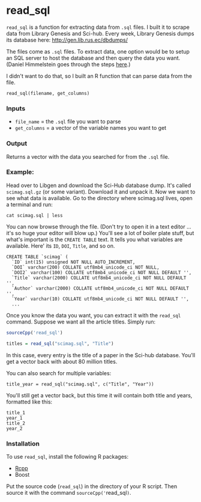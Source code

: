 # read_sql

`read_sql` is a function for extracting data from `.sql` files. I built it to scrape data from Library Genesis and Sci-hub. Every week, Library Genesis dumps its database here: http://gen.lib.rus.ec/dbdumps/

The files come as `.sql` files. To extract data, one option would be to setup an SQL server to host the database and then query the data you want. 
(Daniel Himmelstein goes through the steps [here](https://github.com/greenelab/scihub/tree/b8e257a24375f3151619f42d4cd56e7e4fa21d1c/download/libgen).)

I didn't want to do that, so I built an R function that can parse data from the file. 

``` 
read_sql(filename, get_columns)
```

### Inputs

* `file_name` = the `.sql` file you want to parse
* `get_columns` =  a vector of the variable names you want to get


### Output

Returns a vector with the data you searched for from the `.sql` file.



### Example:

Head over to Libgen and download the Sci-Hub database dump. It's called `scimag.sql.gz` (or some variant). Download it and unpack it. Now we want to see what data is available. Go to the directory where scimag.sql lives, open a terminal and run:

`cat scimag.sql | less`

You can now browse through the file. (Don't try to open it in a text editor ... it's so huge your editor will blow up.) You'll see a lot of boiler plate stuff, but what's important is the `CREATE TABLE` text. It tells you what variables are available. Here' its `ID`, `DOI`, `Title`, and so on. 


```
CREATE TABLE `scimag` (
  `ID` int(15) unsigned NOT NULL AUTO_INCREMENT,
  `DOI` varchar(200) COLLATE utf8mb4_unicode_ci NOT NULL,
  `DOI2` varchar(100) COLLATE utf8mb4_unicode_ci NOT NULL DEFAULT '',
  `Title` varchar(2000) COLLATE utf8mb4_unicode_ci NOT NULL DEFAULT '',
  `Author` varchar(2000) COLLATE utf8mb4_unicode_ci NOT NULL DEFAULT '',
  `Year` varchar(10) COLLATE utf8mb4_unicode_ci NOT NULL DEFAULT '',
  ...
```

Once you know the data you want, you can extract it with the `read_sql` command. Suppose we want all the article titles. Simply run:


```R
sourceCpp('read_sql')

titles = read_sql("scimag.sql", "Title")
```

In this case, every entry is the title of a paper in the Sci-hub database. You'll get a vector back with about 80 million titles. 

You can also search for multiple variables:

```
title_year = read_sql("scimag.sql", c("Title", "Year"))
```

You'll still get a vector back, but this time it will contain both title and years, formatted like this:

```
title_1
year_1
title_2
year_2
```


### Installation

To use `read_sql`, install the following R packages:
 * [Rcpp](https://cran.r-project.org/web/packages/Rcpp/index.html) 
 * Boost 

Put the source code (`read_sql`) in the directory of your R script. Then source it with the command `sourceCpp('`read_sql`)`.


